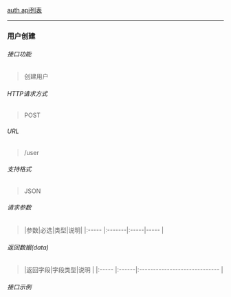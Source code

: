 [auth api列表](./README.md)

---
### 用户创建
###### 接口功能
> 创建用户

###### HTTP请求方式
> POST
###### URL
>  /user
###### 支持格式
> JSON


###### 请求参数
> |参数|必选|类型|说明|
|:-----  |:-------|:-----|-----                               |


###### 返回数据(data)
> |返回字段|字段类型|说明                              |
|:-----   |:------|:-----------------------------   |


###### 接口示例

